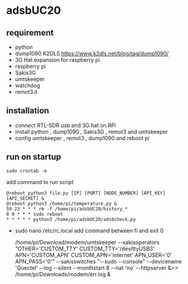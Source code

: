 # adsbUC20

## requirement
- python
- dump1090 K2DLS https://www.k2dls.net/blog/tag/dump1090/
- 3G Hat expansion for raspberry pi
- raspberry pi 
- Sakis3G
- umtskeeper
- watchdog
- remot3.it
## installation
- connect RTL-SDR usb and 3G hat on RPi
- install python , dump1090 , Sakis3G , remot3 and umtskeeper
- config umtskeeper , remot3 , dump1090 and reboot pi
## run on startup
```
sudo crontab -e
```
add command to run script

```
@reboot python3 file.py [IP] [PORT] [NODE_NUMBER] [API_KEY] [API_SECRET] &
@reboot python3 /home/pi/temperature.py &
59 23 * * * rm -f /home/pi/adsbUC20/history_*
0 0 * * * sudo reboot
* * * * * python3 /home/pi/adsbUC20/adsbcheck.py
```
  
- sudo nano /etc/rc.local
add command between fi and exit 0

  /home/pi/Download/modem/umtskeeper --sakisoperators "OTHER='CUSTOM_TTY' CUSTOM_TTY='/dev/ttyUSB3' APN='CUSTOM_APN' CUSTOM_APN='internet' APN_USER='0' APN_PASS='0'" --sakisswitches "--sudo --console" --devicename 'Quectel' --log --silent --monthstart 8 --nat 'no' --httpserver &>> /home/pi/Downloads/modem/err.log &
  
  
